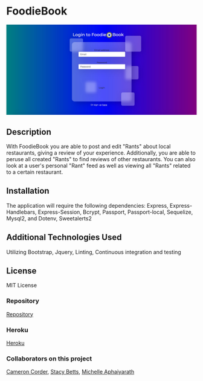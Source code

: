 # FoodieBook
![Screenshot](public/images/FB.jpg "FoodieBook Screenshot")

## Description
With FoodieBook you are able to post and edit "Rants" about local restaurants, giving a review of your experience. Additionally, you are able to peruse all created "Rants" to find reviews of other restaurants. You can also look at a user's personal "Rant" feed as well as viewing all "Rants" related to a certain restaurant. 

## Installation
The application will require the following dependencies: Express, Express-Handlebars, Express-Session, Bcrypt, Passport, Passport-local, Sequelize, Mysql2, and Dotenv, Sweetalerts2

## Additional Technologies Used
Utilizing Bootstrap, Jquery, Linting, Continuous integration and testing 

## License
MIT License

### Repository
[Repository](https://github.com/Corder25/Foodie-Book)

### Heroku
[Heroku](https://morning-peak-44853.herokuapp.com/)

### Collaborators on this project
[Cameron Corder](https://github.com/Corder25), [Stacy Betts](https://github.com/stacyo23), [Michelle Aphaiyarath](https://github.com/maphaiyarath)
